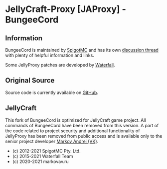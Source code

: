 JellyCraft-Proxy [JAProxy] - BungeeCord
==========

Information
-----------
BungeeCord is maintained by [SpigotMC](https://www.spigotmc.org/) and has its own [discussion thread](https://www.spigotmc.org/go/bungeecord) with plenty of helpful information and links.

Some JellyProxy patches are developed by [Waterfall](https://github.com/PaperMC/Waterfall).

Original Source
------
Source code is currently available on [GitHub](https://www.spigotmc.org/go/bungeecord-git).

JellyCraft
-----
This fork of BungeeCord is optimized for JellyCraft game project. All commands of BungeeCord have been removed from this version. A part of the code related to project security and additional functionality of JellyProxy has been removed from public access and is available only to the senior project developer [Markov Andrei (VK)](https://vk.com/markovav_official).


* (c) 2012-2021 SpigotMC Pty. Ltd.
* (c) 2015-2021 Waterfall Team
* (c) 2020-2021 markovav.ru
